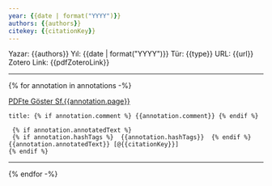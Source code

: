 ```yaml
---
year: {{date | format("YYYY")}}
authors: {{authors}}
citekey: {{citationKey}}
---
```

Yazar: {{authors}}
Yıl: {{date | format("YYYY")}}
Tür: {{type}}
URL: {{url}}
Zotero Link: {{pdfZoteroLink}}

---

{% for annotation in annotations -%} 

  [PDFte Göster Sf.{{annotation.page}}](zotero://open-pdf/library/items/{{annotation.attachment.itemKey}}?page={{annotation.page}}&annotation={{annotation.id}})
```ad-{% if annotation.color %}{{annotation.colorCategory}}{% endif %}
title: {% if annotation.comment %} {{annotation.comment}} {% endif %}

 {% if annotation.annotatedText %} 
 {% if annotation.hashTags %}  {{annotation.hashTags}}  {% endif %}   {{annotation.annotatedText}} [@{{citationKey}}]
{% endif %}

```

---
{% endfor -%}

